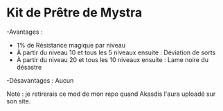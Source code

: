 # Kit de Prêtre de Mystra

-Avantages :
- 1% de Résistance magique par niveau
- À partir du niveau 10 et tous les 5 niveaux ensuite : Déviation de sorts
- À partir du niveau 20 et tous les 10 niveaux ensuite : Lame noire du désastre

-Désavantages :
Aucun

Note : je retirerais ce mod de mon repo quand Akasdis l'aura uploadé sur son site.
